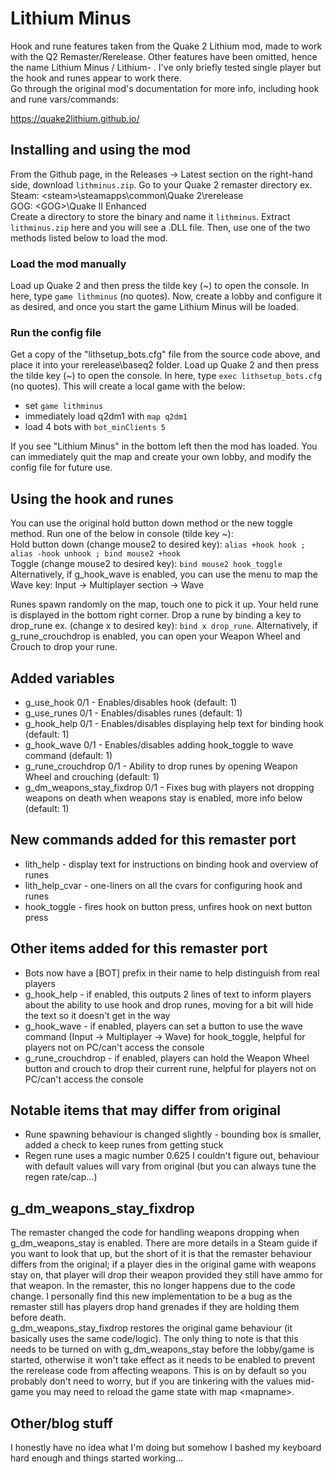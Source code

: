# Lithium Minus
Hook and rune features taken from the Quake 2 Lithium mod, made to work with the Q2 Remaster/Rerelease. Other features have been omitted, hence the name Lithium Minus / Lithium- .
I've only briefly tested single player but the hook and runes appear to work there.\
Go through the original mod's documentation for more info, including hook and rune vars/commands:

https://quake2lithium.github.io/

## Installing and using the mod
From the Github page, in the Releases -> Latest section on the right-hand side, download `lithminus.zip`.
Go to your Quake 2 remaster directory ex.\
Steam: \<steam\>\steamapps\common\Quake 2\rerelease\
GOG: \<GOG\>\Quake II Enhanced\
Create a directory to store the binary and name it `lithminus`. Extract `lithminus.zip` here and you will see a .DLL file. Then, use one of the two methods listed below to load the mod.
### Load the mod manually
Load up Quake 2 and then press the tilde key (~) to open the console. In here, type `game lithminus` (no quotes). Now, create a lobby and configure it as desired, and once you start the game Lithium Minus will be loaded.
### Run the config file
Get a copy of the "lithsetup_bots.cfg" file from the source code above, and place it into your rerelease\baseq2 folder. Load up Quake 2 and then press the tilde key (~) to open the console. In here, type `exec lithsetup_bots.cfg` (no quotes). This will create a local game with the below:
* set `game lithminus`
* immediately load q2dm1 with `map q2dm1`
* load 4 bots with `bot_minClients 5`

If you see "Lithium Minus" in the bottom left then the mod has loaded. You can immediately quit the map and create your own lobby, and modify the config file for future use.

## Using the hook and runes
You can use the original hold button down method or the new toggle method. Run one of the below in console (tilde key ~):\
Hold button down (change mouse2 to desired key): `alias +hook hook ; alias -hook unhook ; bind mouse2 +hook`\
Toggle (change mouse2 to desired key): `bind mouse2 hook_toggle`\
Alternatively, if g_hook_wave is enabled, you can use the menu to map the Wave key: Input -> Multiplayer section -> Wave

Runes spawn randomly on the map, touch one to pick it up. Your held rune is displayed in the bottom right corner. Drop a rune by binding a key to drop_rune ex. (change x to desired key): `bind x drop_rune`. Alternatively, if g_rune_crouchdrop is enabled, you can open your Weapon Wheel and Crouch to drop your rune.

## Added variables
* g_use_hook 0/1 - Enables/disables hook (default: 1)
* g_use_runes 0/1 - Enables/disables runes (default: 1)
* g_hook_help 0/1 - Enables/disables displaying help text for binding hook (default: 1)
* g_hook_wave 0/1 - Enables/disables adding hook_toggle to wave command  (default: 1)
* g_rune_crouchdrop 0/1 - Ability to drop runes by opening Weapon Wheel and crouching (default: 1)
* g_dm_weapons_stay_fixdrop 0/1 - Fixes bug with players not dropping weapons on death when weapons stay is enabled, more info below (default: 1)

## New commands added for this remaster port
* lith_help - display text for instructions on binding hook and overview of runes
* lith_help_cvar - one-liners on all the cvars for configuring hook and runes
* hook_toggle - fires hook on button press, unfires hook on next button press

## Other items added for this remaster port
* Bots now have a [BOT] prefix in their name to help distinguish from real players
* g_hook_help - if enabled, this outputs 2 lines of text to inform players about the ability to use hook and drop runes, moving for a bit will hide the text so it doesn't get in the way
* g_hook_wave - if enabled, players can set a button to use the wave command (Input -> Multiplayer -> Wave) for hook_toggle, helpful for players not on PC/can't access the console
* g_rune_crouchdrop - if enabled, players can hold the Weapon Wheel button and crouch to drop their current rune, helpful for players not on PC/can't access the console

## Notable items that may differ from original
* Rune spawning behaviour is changed slightly - bounding box is smaller, added a check to keep runes from getting stuck
* Regen rune uses a magic number 0.625 I couldn't figure out, behaviour with default values will vary from original (but you can always tune the regen rate/cap...)

## g_dm_weapons_stay_fixdrop
The remaster changed the code for handling weapons dropping when g_dm_weapons_stay is enabled. There are more details in a Steam guide if you want to look that up, but the short of it is that the remaster behaviour differs from the original; if a player dies in the original game with weapons stay on, that player will drop their weapon provided they still have ammo for that weapon. In the remaster, this no longer happens due to the code change. I personally find this new implementation to be a bug as the remaster still has players drop hand grenades if they are holding them before death.\
g_dm_weapons_stay_fixdrop restores the original game behaviour (it basically uses the same code/logic). The only thing to note is that this needs to be turned on with g_dm_weapons_stay before the lobby/game is started, otherwise it won't take effect as it needs to be enabled to prevent the rerelease code from affecting weapons. This is on by default so you probably don't need to worry, but if you are tinkering with the values mid-game you may need to reload the game state with map \<mapname\>.

## Other/blog stuff
I honestly have no idea what I'm doing but somehow I bashed my keyboard hard enough and things started working...
